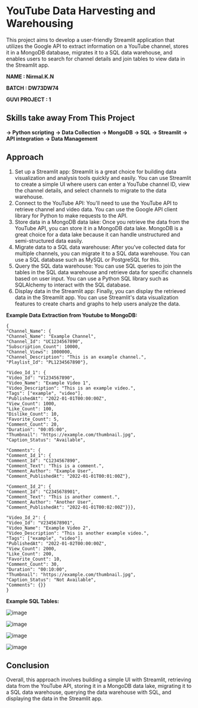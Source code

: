 # YouTube Data Harvesting and Warehousing #

This project aims to develop a user-friendly Streamlit application that utilizes the Google API to extract information on a YouTube channel, stores it in a MongoDB database, migrates it to a SQL data warehouse, and enables users to search for channel details and join tables to view data in the Streamlit app.

**NAME : Nirmal.K.N**

**BATCH : DW73DW74**

**GUVI PROJECT : 1**

## Skills take away From This Project ##

**-> Python scripting** 
**-> Data Collection**
**-> MongoDB**
**-> SQL**
**-> Streamlit** 
**-> API integration** 
**-> Data Management**

## Approach ##

1. Set up a Streamlit app: Streamlit is a great choice for building data visualization and analysis tools quickly and easily. You can use Streamlit to create a simple UI where users can enter a YouTube channel ID, view the channel details, and select channels to migrate to the data warehouse.
2. Connect to the YouTube API: You'll need to use the YouTube API to retrieve channel and video data. You can use the Google API client library for Python to make requests to the API.
3. Store data in a MongoDB data lake: Once you retrieve the data from the YouTube API, you can store it in a MongoDB data lake. MongoDB is a great choice for a data lake because it can handle unstructured and semi-structured data easily.
4. Migrate data to a SQL data warehouse: After you've collected data for multiple channels, you can migrate it to a SQL data warehouse. You can use a SQL database such as MySQL or PostgreSQL for this.
5. Query the SQL data warehouse: You can use SQL queries to join the tables in the SQL data warehouse and retrieve data for specific channels based on user input. You can use a Python SQL library such as SQLAlchemy to interact with the SQL database.
6. Display data in the Streamlit app: Finally, you can display the retrieved data in the Streamlit app. You can use Streamlit's data visualization features to create charts and graphs to help users analyze the data.


**Example Data Extraction from Youtube to MongoDB:**
```
{
"Channel_Name": {
"Channel_Name": "Example Channel",
"Channel_Id": "UC1234567890",
"Subscription_Count": 10000,
"Channel_Views": 1000000,
"Channel_Description": "This is an example channel.",
"Playlist_Id": "PL1234567890"},

"Video_Id_1": {
"Video_Id": "V1234567890",
"Video_Name": "Example Video 1",
"Video_Description": "This is an example video.",
"Tags": ["example", "video"],
"PublishedAt": "2022-01-01T00:00:00Z",
"View_Count": 1000,
"Like_Count": 100,
"Dislike_Count": 10,
"Favorite_Count": 5,
"Comment_Count": 20,
"Duration": "00:05:00",
"Thumbnail": "https://example.com/thumbnail.jpg",
"Caption_Status": "Available",

"Comments": {
"Comment_Id_1": {
"Comment_Id": "C1234567890",
"Comment_Text": "This is a comment.",
"Comment_Author": "Example User",
"Comment_PublishedAt": "2022-01-01T00:01:00Z"},

"Comment_Id_2": {
"Comment_Id": "C2345678901",
"Comment_Text": "This is another comment.",
"Comment_Author": "Another User",
"Comment_PublishedAt": "2022-01-01T00:02:00Z"}}},

"Video_Id_2": {
"Video_Id": "V2345678901",
"Video_Name": "Example Video 2",
"Video_Description": "This is another example video.",
"Tags": ["example", "video"],
"PublishedAt": "2022-01-02T00:00:00Z",
"View_Count": 2000,
"Like_Count": 200,
"Favorite_Count": 10,
"Comment_Count": 30,
"Duration": "00:10:00",
"Thumbnail": "https://example.com/thumbnail.jpg",
"Caption_Status": "Not Available",
"Comments": {}}
}
```

**Example SQL Tables:**

![image](https://github.com/Nirmal-K-N/YouTube-Data-Harvesting/assets/150317924/c40b9a48-c4ba-4a2e-ac93-21c797d3a841)

![image](https://github.com/Nirmal-K-N/YouTube-Data-Harvesting/assets/150317924/12ec7d67-eed8-4f86-97d2-816ab7f8b25b)

![image](https://github.com/Nirmal-K-N/YouTube-Data-Harvesting/assets/150317924/a5894e80-18c7-4e9f-912f-ff22ac4229af)

![image](https://github.com/Nirmal-K-N/YouTube-Data-Harvesting/assets/150317924/3382e834-a475-42af-b970-47d90a55b6dd)

## Conclusion ##

Overall, this approach involves building a simple UI with Streamlit, retrieving data from the YouTube API, storing it in a MongoDB data lake, migrating it to a SQL data warehouse, querying the data warehouse with SQL, and displaying the data in the Streamlit app.
